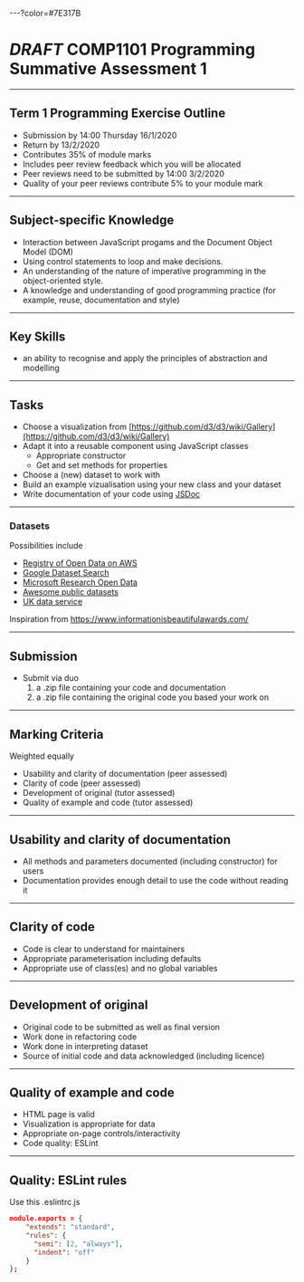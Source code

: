 ---?color=#7E317B

# _DRAFT_ COMP1101 Programming Summative Assessment 1

---

## Term 1 Programming Exercise Outline

- Submission by 14:00 Thursday 16/1/2020
- Return by 13/2/2020
- Contributes 35% of module marks
- Includes peer review feedback which you will be allocated
- Peer reviews need to be submitted by 14:00 3/2/2020
- Quality of your peer reviews contribute 5% to your module mark

---

## Subject-specific Knowledge

- Interaction between JavaScript progams and the Document Object Model (DOM)
- Using control statements to loop and make decisions.
- An understanding of the nature of imperative programming in the object-oriented style.
- A knowledge and understanding of good programming practice (for example, reuse, documentation and style)

---

## Key Skills

- an ability to recognise and apply the principles of abstraction and modelling

---

## Tasks

- Choose a visualization from [https://github.com/d3/d3/wiki/Gallery](https://github.com/d3/d3/wiki/Gallery)
- Adapt it into a reusable component using JavaScript classes
    - Appropriate constructor
    - Get and set methods for properties
- Choose a (new) dataset to work with 
- Build an example vizualisation using your new class and your dataset
- Write documentation of your code using [JSDoc](https://devdocs.io/jsdoc/)

---

### Datasets

Possibilities include
* [Registry of Open Data on AWS](https://registry.opendata.aws/)
* [Google Dataset Search](https://toolbox.google.com/datasetsearch)
* [Microsoft Research Open Data](https://msropendata.com/)
* [Awesome public datasets](https://github.com/awesomedata/awesome-public-datasets)
* [UK data service](https://www.ukdataservice.ac.uk/)

Inspiration from <https://www.informationisbeautifulawards.com/>

---
## Submission

- Submit via duo
   1. a .zip file containing your code and documentation
   2. a .zip file containing the original code you based your work on

---

## Marking Criteria

Weighted equally

- Usability and clarity of documentation (peer assessed)
- Clarity of code (peer assessed)
- Development of original (tutor assessed)
- Quality of example and code (tutor assessed)

---

## Usability and clarity of documentation

- All methods and parameters documented (including constructor) for users
- Documentation provides enough detail to use the code without reading it

---

## Clarity of code

- Code is clear to understand for maintainers
- Appropriate parameterisation including defaults
- Appropriate use of class(es) and no global variables

---

## Development of original

- Original code to be submitted as well as final version
- Work done in refactoring code 
- Work done in interpreting dataset
- Source of initial code and data acknowledged (including licence)

---

## Quality of example and code

- HTML page is valid
- Visualization is appropriate for data
- Appropriate on-page controls/interactivity
- Code quality: ESLint

---

## Quality: ESLint rules

Use this .eslintrc.js
```json
module.exports = {
    "extends": "standard",
    "rules": {
      "semi": [2, "always"],
      "indent": "off"
    }
};
```

